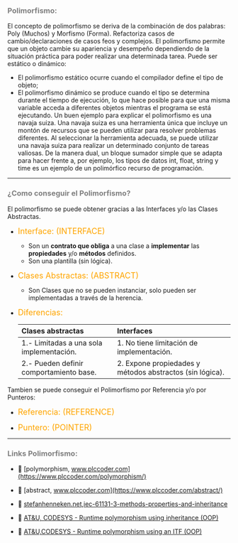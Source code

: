 ### <span style="color:grey"> Polimorfismo:</span>

El concepto de polimorfismo se deriva de la combinación de dos palabras: Poly (Muchos) y Morfismo (Forma).
Refactoriza casos de cambio/declaraciones de casos feos y complejos.
El polimorfismo permite que un objeto cambie su apariencia y desempeño dependiendo de la
situación práctica para poder realizar una determinada tarea. 
Puede ser estático o dinámico:

- El polimorfismo estático ocurre cuando el compilador define el tipo de objeto;
- El polimorfismo dinámico se produce cuando el tipo se determina durante el tiempo de ejecución, lo que hace posible
para que una misma variable acceda a diferentes objetos mientras el programa se está ejecutando.
Un buen ejemplo para explicar el polimorfismo es una navaja suiza.
Una navaja suiza es una herramienta única que incluye un montón de recursos que se pueden utilizar para resolver
problemas diferentes. Al seleccionar la herramienta adecuada, se puede utilizar una navaja suiza para
realizar un determinado conjunto de tareas valiosas. De la manera dual, un bloque sumador simple que se adapta
para hacer frente a, por ejemplo, los tipos de datos int, float, string y time es un ejemplo de un polimórfico
recurso de programación.
***

### <span style="color:grey">¿Como conseguir el Polimorfismo?</span>

El polimorfismo se puede obtener gracias a las Interfaces y/o las Clases Abstractas.

- <span style="color:orange"><font size="4">Interface: (INTERFACE)</font></span>

    - Son un **contrato que obliga** a una clase a **implementar** las **propiedades** y/o **métodos** definidos.
    - Son una plantilla (sin lógica).

- <span style="color:orange"><font size="4">Clases Abstractas: (ABSTRACT)</font></span>

    - Son Clases que no se pueden instanciar, solo pueden ser implementadas a través de la herencia.

- <span style="color:orange"><font size="4">Diferencias:</font></span>

    | Clases abstractas | Interfaces | 
    | :--- | :--- |     
    | 1.- Limitadas a una sola implementación.   | 1. No tiene limitación de implementación.     | 
    | 2.- Pueden definir comportamiento base.     | 2. Expone propiedades y métodos abstractos (sin lógica).
    
Tambien se puede conseguir el Polimorfismo por Referencia y/o por Punteros:

- <span style="color:orange"><font size="4">Referencia: (REFERENCE)</font></span>

- <span style="color:orange"><font size="4">Puntero: (POINTER)</font></span>

***    
### <span style="color:grey">Links Polimorfismo:</span>

- 🔗 [polymorphism, www.plccoder.com](https://www.plccoder.com/polymorphism/)

- 🔗 [abstract, www.plccoder.com](https://www.plccoder.com/abstract/)

- 🔗 [stefanhenneken.net,iec-61131-3-methods-properties-and-inheritance](https://stefanhenneken.net/2017/04/23/)

- 🔗 [AT&U, CODESYS - Runtime polymorphism using inheritance (OOP)](https://www.youtube.com/watch?v=oxwkeLggtnM)

- 🔗 [AT&U,CODESYS - Runtime polymorphism using an ITF (OOP)](https://www.youtube.com/watch?v=dcSW0X4gM98)
